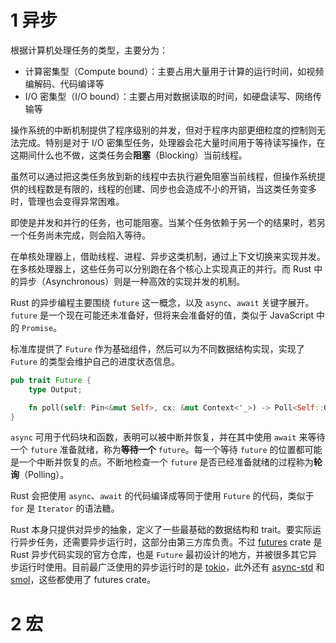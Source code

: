 # 1 异步

根据计算机处理任务的类型，主要分为：

-   计算密集型（Compute bound）：主要占用大量用于计算的运行时间，如视频编解码、代码编译等
-   I/O 密集型（I/O bound）：主要占用对数据读取的时间，如硬盘读写、网络传输等

操作系统的中断机制提供了程序级别的并发，但对于程序内部更细粒度的控制则无法完成。特别是对于 I/O 密集型任务，处理器会花大量时间用于等待读写操作，在这期间什么也不做，这类任务会**阻塞**（Blocking）当前线程。

虽然可以通过把这类任务放到新的线程中去执行避免阻塞当前线程，但操作系统提供的线程数是有限的，线程的创建、同步也会造成不小的开销，当这类任务变多时，管理也会变得异常困难。

即使是并发和并行的任务，也可能阻塞。当某个任务依赖于另一个的结果时，若另一个任务尚未完成，则会陷入等待。

在单核处理器上，借助线程、进程、异步这类机制，通过上下文切换来实现并发。在多核处理器上，这些任务可以分别跑在各个核心上实现真正的并行。而 Rust 中的异步（Asynchronous）则是一种高效的实现并发的机制。

Rust 的异步编程主要围绕 `future` 这一概念，以及 `async`、`await` 关键字展开。`future` 是一个现在可能还未准备好，但将来会准备好的值，类似于 JavaScript 中的 `Promise`。

标准库提供了 `Future` 作为基础组件，然后可以为不同数据结构实现，实现了 `Future` 的类型会维护自己的进度状态信息。

```rust
pub trait Future {
    type Output;

    fn poll(self: Pin<&mut Self>, cx: &mut Context<'_>) -> Poll<Self::Output>;
}
```

`async` 可用于代码块和函数，表明可以被中断并恢复，并在其中使用 `await` 来等待一个 `future` 准备就绪，称为**等待一个** `future`。每一个等待 `future` 的位置都可能是一个中断并恢复的点。不断地检查一个 `future` 是否已经准备就绪的过程称为**轮询**（Polling）。

Rust 会把使用 `async`、`await` 的代码编译成等同于使用 `Future` 的代码，类似于 `for` 是 `Iterator` 的语法糖。

Rust 本身只提供对异步的抽象，定义了一些最基础的数据结构和 trait。要实际运行异步任务，还需要异步运行时，这部分由第三方库负责。不过 [futures](https://github.com/rust-lang/futures-rs) crate 是 Rust 异步代码实现的官方仓库，也是 `Future` 最初设计的地方，并被很多其它异步运行时使用。目前最广泛使用的异步运行时的是 [tokio](https://github.com/tokio-rs/tokio)，此外还有 [async-std](https://github.com/async-rs/async-std) 和 [smol](https://github.com/smol-rs/smol)，这些都使用了 futures crate。



# 2 宏

